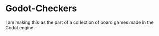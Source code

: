 # Godot-Checkers
I am making this as the part of a collection of board games made in the Godot engine 
